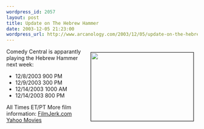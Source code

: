 ```yaml
--- 
wordpress_id: 2057
layout: post
title: Update on The Hebrew Hammer
date: 2003-12-05 21:23:00
wordpress_url: http://www.arcanology.com/2003/12/05/update-on-the-hebrew-hammer/
---
```

<img align="right" src="http://us.i1.yimg.com/us.yimg.com/i/mo/pre_thehebrewhammer270.jpg" width="270" height="181" hspace="10" vspace="10" border="1" />Comedy Central is apparantly playing the Hebrew Hammer next week:<ul>
                                                                                                                                                                                                                                                                                                                                              <li>
                                                                                                                                                                                                                                                                                                                                                12/8/2003 900 PM<li>
                                                                                                                                                                                                                                                                                                                                                  12/9/2003 300 PM<li>
                                                                                                                                                                                                                                                                                                                                                    12/14/2003 1000 AM<li>
                                                                                                                                                                                                                                                                                                                                                      12/14/2003 800 PM</ul>All Times ET/PT More film information: <a href="http://www.filmjerk.com/nuke/modules.php?name=News&file=article&sid=165">FilmJerk.com</a> <a href="http://movies.yahoo.com/shop?d=hp&cf=prev&id=1808410864&intl=us">Yahoo Movies</a>